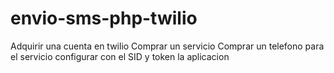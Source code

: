 # envio-sms-php-twilio
Adquirir una cuenta en twilio
Comprar un servicio
Comprar un telefono para el servicio
configurar con el SID y token la aplicacion
